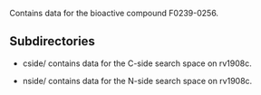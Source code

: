 Contains data for the bioactive compound F0239-0256.

## Subdirectories

- cside/ contains data for the C-side search space on rv1908c.

- nside/ contains data for the N-side search space on rv1908c.

